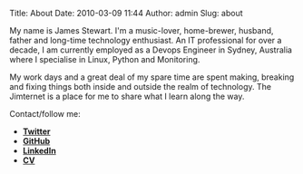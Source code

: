 Title: About
Date: 2010-03-09 11:44
Author: admin
Slug: about

My name is James Stewart. I'm a music-lover, home-brewer, husband, father and long-time technology enthusiast. An IT professional for over a decade, I am currently employed as a Devops Engineer in Sydney, Australia where I specialise in Linux, Python and Monitoring.

My work days and a great deal of my spare time are spent making, breaking and fixing things both inside and outside the realm of technology. The Jimternet is a place for me to share what I learn along the way.

Contact/follow me:

- **[Twitter][Twitter]**
- **[GitHub][GitHub]**
- **[LinkedIn][LinkedIn]**
- **[CV][CV]**

[CV]: https://docs.google.com/document/d/1Lio9H3a0yJzEhHSPPtgarF4nccp81Soxl71M-sAW4pE/edit?usp=sharing
[LinkedIn]: https://au.linkedin.com/pub/james-stewart/11/98b/86a/
[Twitter]: https://twitter.com/amorphic
[GitHub]: https://github.com/amorphic
